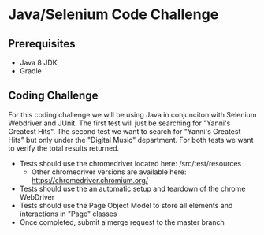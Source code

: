 # Java/Selenium Code Challenge

<h2>Prerequisites</h2>

* Java 8 JDK
* Gradle

<h2>Coding Challenge</h2>

For this coding challenge we will be using Java in conjunciton with Selenium Webdriver and JUnit. The first test will just be searching for "Yanni's Greatest Hits".  The second test we want to search for "Yanni's Greatest Hits" but only under the "Digital Music" department. For both tests we want to verify the total results returned.

* Tests should use the chromedriver located here: /src/test/resources
  * Other chromedriver versions are available here: https://chromedriver.chromium.org/
* Tests should use the an automatic setup and teardown of the chrome WebDriver
* Tests should use the Page Object Model to store all elements and interactions in "Page" classes
* Once completed, submit a merge request to the master branch
